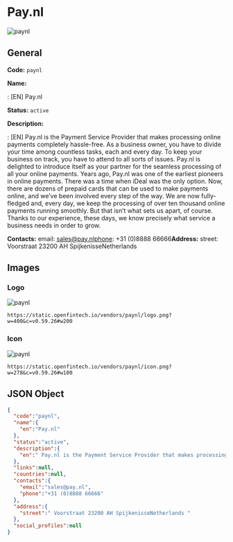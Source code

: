 
# Pay.nl 
![paynl](https://static.openfintech.io/vendors/paynl/logo.png?w=400&c=v0.59.26#w200)  

## General 
 
**Code:** `paynl` 
 
**Name:** 
 
:	[EN] Pay.nl 
 
**Status:** `active` 
 
**Description:** 
 
: [EN]  Pay.nl is the Payment Service Provider that makes processing online payments completely hassle-free. As a business owner, you have to divide your time among countless tasks, each and every day. To keep your business on track, you have to attend to all sorts of issues. Pay.nl is delighted to introduce itself as your partner for the seamless processing of all your online payments. Years ago, Pay.nl was one of the earliest pioneers in online payments. There was a time when iDeal was the only option. Now, there are dozens of prepaid cards that can be used to make payments online, and we’ve been involved every step of the way. We are now fully-fledged and, every day, we keep the processing of over ten thousand online payments running smoothly. But that isn’t what sets us apart, of course. Thanks to our experience, these days, we know precisely what service a business needs in order to grow.  
 
**Contacts:** 
email: sales@pay.nlphone: +31 (0)8888 66666**Address:** 
street:  Voorstraat 23200 AH SpijkenisseNetherlands  

## Images 

### Logo 
 
![paynl](https://static.openfintech.io/vendors/paynl/logo.png?w=400&c=v0.59.26#w200)  

```
https://static.openfintech.io/vendors/paynl/logo.png?w=400&c=v0.59.26#w200
```  

### Icon 
 
![paynl](https://static.openfintech.io/vendors/paynl/icon.png?w=278&c=v0.59.26#w100)  

```
https://static.openfintech.io/vendors/paynl/icon.png?w=278&c=v0.59.26#w100
```  

## JSON Object 

```json
{
  "code":"paynl",
  "name":{
    "en":"Pay.nl"
  },
  "status":"active",
  "description":{
    "en":" Pay.nl is the Payment Service Provider that makes processing online payments completely hassle-free. As a business owner, you have to divide your time among countless tasks, each and every day. To keep your business on track, you have to attend to all sorts of issues. Pay.nl is delighted to introduce itself as your partner for the seamless processing of all your online payments. Years ago, Pay.nl was one of the earliest pioneers in online payments. There was a time when iDeal was the only option. Now, there are dozens of prepaid cards that can be used to make payments online, and we\u2019ve been involved every step of the way. We are now fully-fledged and, every day, we keep the processing of over ten thousand online payments running smoothly. But that isn\u2019t what sets us apart, of course. Thanks to our experience, these days, we know precisely what service a business needs in order to grow. "
  },
  "links":null,
  "countries":null,
  "contacts":{
    "email":"sales@pay.nl",
    "phone":"+31 (0)8888 66666"
  },
  "address":{
    "street":" Voorstraat 23200 AH SpijkenisseNetherlands "
  },
  "social_profiles":null
}
```  
